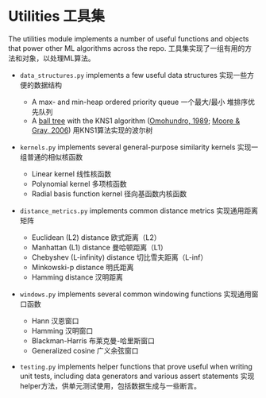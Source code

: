 # Utilities 工具集

The utilities module implements a number of useful functions and objects that
power other ML algorithms across the repo.
工具集实现了一组有用的方法和对象，以处理ML算法。

- `data_structures.py` implements a few useful data structures
    实现一些方便的数据结构
    - A max- and min-heap ordered priority queue
      一个最大/最小 堆排序优先队列
    - A [ball tree](https://en.wikipedia.org/wiki/Ball_tree) with the KNS1 algorithm ([Omohundro, 1989](http://ftp.icsi.berkeley.edu/ftp/pub/techreports/1989/tr-89-063.pdf); [Moore & Gray, 2006](http://people.ee.duke.edu/~lcarin/liu06a.pdf))
      用KNS1算法实现的波尔树
- `kernels.py` implements several general-purpose similarity kernels
  实现一组普通的相似核函数
    - Linear kernel 线性核函数
    - Polynomial kernel 多项核函数
    - Radial basis function kernel 径向基函数内核函数

- `distance_metrics.py` implements common distance metrics
  实现通用距离矩阵
    - Euclidean (L2) distance 欧式距离（L2）
    - Manhattan (L1) distance 曼哈顿距离（L1）
    - Chebyshev (L-infinity) distance 切比雪夫距离（L-inf）
    - Minkowski-p distance 明氏距离
    - Hamming distance 汉明距离

- `windows.py` implements several common windowing functions
  实现通用窗口函数
    - Hann 汉恩窗口
    - Hamming 汉明窗口
    - Blackman-Harris 布莱克曼-哈里斯窗口
    - Generalized cosine 广义余弦窗口

- `testing.py` implements helper functions that prove useful when writing unit
  tests, including data generators and various assert statements
  实现helper方法，供单元测试使用，包括数据生成与一些断言。
